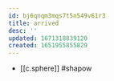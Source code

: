 ```yaml
---
id: bj6qnqm3mqs7t5n549v61r3
title: arrived
desc: ''
updated: 1671318839120
created: 1651955855829
---
```



- [[c.sphere]] #shapow
